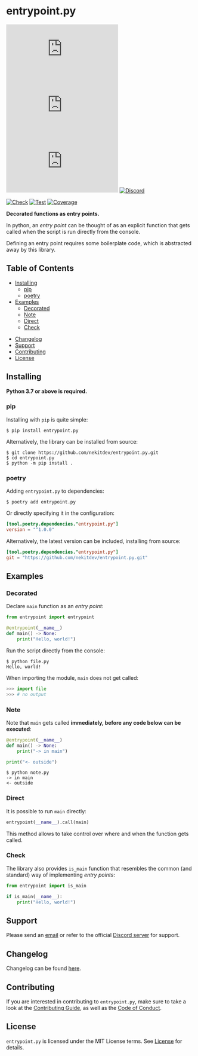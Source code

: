 # entrypoint.py

[![License][License Badge]][License]
[![Version][Version Badge]][Package]
[![Downloads][Downloads Badge]][Package]
[![Discord][Discord Badge]][Discord]
<!--
[![Documentation][Documentation Badge]][Documentation]
-->
[![Check][Check Badge]][Actions]
[![Test][Test Badge]][Actions]
[![Coverage][Coverage Badge]][Coverage]

**Decorated functions as entry points.**

In python, an *entry point* can be thought of as an explicit function
that gets called when the script is run directly from the console.

Defining an entry point requires some boilerplate code, which is
abstracted away by this library.

## Table of Contents

- [Installing](#installing)
  - [pip](#pip)
  - [poetry](#poetry)
- [Examples](#examples)
  - [Decorated](#decorated)
  - [Note](#note)
  - [Direct](#direct)
  - [Check](#check)
<!--
- [Documentation](#documenation)
-->
- [Changelog](#changelog)
- [Support](#support)
- [Contributing](#contributing)
- [License](#license)

## Installing

**Python 3.7 or above is required.**

### pip

Installing with `pip` is quite simple:

```console
$ pip install entrypoint.py
```

Alternatively, the library can be installed from source:

```console
$ git clone https://github.com/nekitdev/entrypoint.py.git
$ cd entrypoint.py
$ python -m pip install .
```

### poetry

Adding `entrypoint.py` to dependencies:

```console
$ poetry add entrypoint.py
```

Or directly specifying it in the configuration:

```toml
[tool.poetry.dependencies."entrypoint.py"]
version = "^1.0.0"
```

Alternatively, the latest version can be included, installing from source:

```toml
[tool.poetry.dependencies."entrypoint.py"]
git = "https://github.com/nekitdev/entrypoint.py.git"
```

## Examples

### Decorated

Declare `main` function as an *entry point*:

```python
from entrypoint import entrypoint

@entrypoint(__name__)
def main() -> None:
    print("Hello, world!")
```

Run the script directly from the console:

```console
$ python file.py
Hello, world!
```

When importing the module, `main` does not get called:

```python
>>> import file
>>> # no output
```

### Note

Note that `main` gets called **immediately, before any code below can be executed**:

```python
@entrypoint(__name__)
def main() -> None:
    print("-> in main")

print("<- outside")
```

```console
$ python note.py
-> in main
<- outside
```

### Direct

It is possible to run `main` directly:

```python
entrypoint(__name__).call(main)
```

This method allows to take control over where and when the function gets called.

### Check

The library also provides `is_main` function that resembles
the common (and standard) way of implementing *entry points*:

```python
from entrypoint import is_main

if is_main(__name__):
    print("Hello, world!")
```

<!--
## Documentation
Documentation is located [here][Documentation].
-->

## Support

Please send an [email][Email] or refer to the official [Discord server][Discord] for support.

## Changelog

Changelog can be found [here][Changelog].

## Contributing

If you are interested in contributing to `entrypoint.py`, make sure to take a look at the
[Contributing Guide][Contributing Guide], as well as the [Code of Conduct][Code of Conduct].

## License

`entrypoint.py` is licensed under the MIT License terms. See [License][License] for details.

[Email]: mailto:support@nekit.dev

[Discord]: https://nekit.dev/discord

[Actions]: https://github.com/nekitdev/entrypoint.py/actions

[Changelog]: https://github.com/nekitdev/entrypoint.py/blob/main/CHANGELOG.md
[Code of Conduct]: https://github.com/nekitdev/entrypoint.py/blob/main/CODE_OF_CONDUCT.md
[Contributing Guide]: https://github.com/nekitdev/entrypoint.py/blob/main/CONTRIBUTING.md
[Security]: https://github.com/nekitdev/entrypoint.py/blob/main/SECURITY.md

[License]: https://github.com/nekitdev/entrypoint.py/blob/main/LICENSE

[Package]: https://pypi.org/project/entrypoint.py
[Coverage]: https://codecov.io/gh/nekitdev/entrypoint.py
[Documentation]: https://entrypoint-py.readthedocs.io/

[Discord Badge]: https://img.shields.io/badge/chat-discord-5865f2
[License Badge]: https://img.shields.io/pypi/l/entrypoint.py
[Version Badge]: https://img.shields.io/pypi/v/entrypoint.py
[Downloads Badge]: https://img.shields.io/pypi/dm/entrypoint.py

[Documentation Badge]: https://readthedocs.org/projects/entrypoint-py/badge

[Check Badge]: https://github.com/nekitdev/entrypoint.py/workflows/check/badge.svg
[Test Badge]: https://github.com/nekitdev/entrypoint.py/workflows/test/badge.svg
[Coverage Badge]: https://codecov.io/gh/nekitdev/entrypoint.py/branch/main/graph/badge.svg
